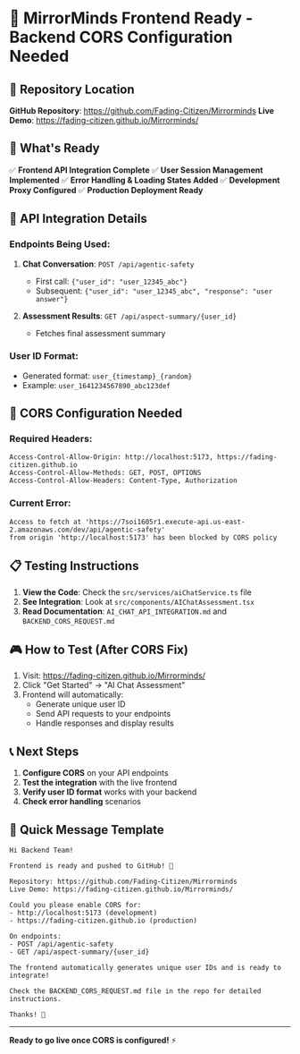 # 🚀 MirrorMinds Frontend Ready - Backend CORS Configuration Needed

## 📍 Repository Location
**GitHub Repository**: https://github.com/Fading-Citizen/Mirrorminds
**Live Demo**: https://fading-citizen.github.io/Mirrorminds/

## 🎯 What's Ready
✅ **Frontend API Integration Complete**
✅ **User Session Management Implemented**
✅ **Error Handling & Loading States Added**
✅ **Development Proxy Configured**
✅ **Production Deployment Ready**

## 🔧 API Integration Details

### Endpoints Being Used:
1. **Chat Conversation**: `POST /api/agentic-safety`
   - First call: `{"user_id": "user_12345_abc"}`
   - Subsequent: `{"user_id": "user_12345_abc", "response": "user answer"}`

2. **Assessment Results**: `GET /api/aspect-summary/{user_id}`
   - Fetches final assessment summary

### User ID Format:
- Generated format: `user_{timestamp}_{random}`
- Example: `user_1641234567890_abc123def`

## 🚨 CORS Configuration Needed

### Required Headers:
```
Access-Control-Allow-Origin: http://localhost:5173, https://fading-citizen.github.io
Access-Control-Allow-Methods: GET, POST, OPTIONS
Access-Control-Allow-Headers: Content-Type, Authorization
```

### Current Error:
```
Access to fetch at 'https://7soi1605r1.execute-api.us-east-2.amazonaws.com/dev/api/agentic-safety' 
from origin 'http://localhost:5173' has been blocked by CORS policy
```

## 📋 Testing Instructions

1. **View the Code**: Check the `src/services/aiChatService.ts` file
2. **See Integration**: Look at `src/components/AIChatAssessment.tsx`
3. **Read Documentation**: `AI_CHAT_API_INTEGRATION.md` and `BACKEND_CORS_REQUEST.md`

## 🎮 How to Test (After CORS Fix)

1. Visit: https://fading-citizen.github.io/Mirrorminds/
2. Click "Get Started" → "AI Chat Assessment"
3. Frontend will automatically:
   - Generate unique user ID
   - Send API requests to your endpoints
   - Handle responses and display results

## 📞 Next Steps

1. **Configure CORS** on your API endpoints
2. **Test the integration** with the live frontend
3. **Verify user ID format** works with your backend
4. **Check error handling** scenarios

## 💬 Quick Message Template

```
Hi Backend Team!

Frontend is ready and pushed to GitHub! 🚀

Repository: https://github.com/Fading-Citizen/Mirrorminds
Live Demo: https://fading-citizen.github.io/Mirrorminds/

Could you please enable CORS for:
- http://localhost:5173 (development)
- https://fading-citizen.github.io (production)

On endpoints:
- POST /api/agentic-safety
- GET /api/aspect-summary/{user_id}

The frontend automatically generates unique user IDs and is ready to integrate!

Check the BACKEND_CORS_REQUEST.md file in the repo for detailed instructions.

Thanks! 🙌
```

---

**Ready to go live once CORS is configured!** ⚡
